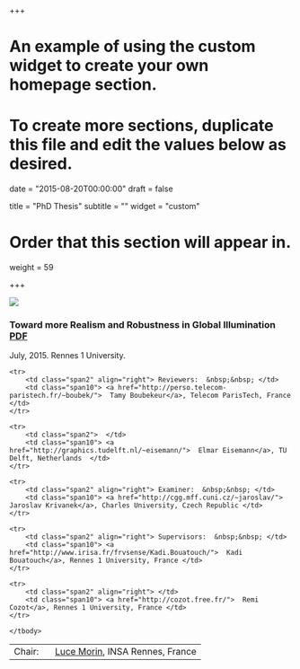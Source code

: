 +++
# An example of using the custom widget to create your own homepage section.
# To create more sections, duplicate this file and edit the values below as desired.

date = "2015-08-20T00:00:00"
draft = false

title = "PhD Thesis"
subtitle = ""
widget = "custom"

# Order that this section will appear in.
weight = 59

+++

<div class="col-md-12">
  <img src="/research/img/phd.png" class="pub-banner" itemprop="image">
</div>
<div class="col-md-12">
    <h3 class="article-title" itemprop="name">
        Toward more Realism and Robustness in Global Illumination  <a class="btn btn-primary btn-outline btn-xs" href="http://beltegeuse.s3-website-ap-northeast-1.amazonaws.com/research/2015_PhD_Gruson.pdf">PDF</a>
    </h3>
</div>
<div class="col-md-12">
    <div class="pub-publication">
        July, 2015. Rennes 1 University.
    </div>
</div>
<div class="col-md-12">
<table>
    <tbody><tr>
        <td class="span2" align="right"> Chair: &nbsp;&nbsp; </td>
        <td class="span10"> <a href="http://lmorin.perso.insa-rennes.fr/">  Luce Morin</a>, INSA Rennes, France </td>
    </tr>

    <tr>
        <td class="span2" align="right"> Reviewers:  &nbsp;&nbsp; </td>
        <td class="span10"> <a href="http://perso.telecom-paristech.fr/~boubek/">  Tamy Boubekeur</a>, Telecom ParisTech, France </td>
    </tr>

    <tr>
        <td class="span2">  </td>
        <td class="span10"> <a href="http://graphics.tudelft.nl/~eisemann/">  Elmar Eisemann</a>, TU Delft, Netherlands  </td>
    </tr>

    <tr>
        <td class="span2" align="right"> Examiner:  &nbsp;&nbsp; </td>
        <td class="span10"> <a href="http://cgg.mff.cuni.cz/~jaroslav/">  Jaroslav Krivanek</a>, Charles University, Czech Republic </td>
    </tr>

    <tr>
        <td class="span2" align="right"> Supervisors:  &nbsp;&nbsp; </td>
        <td class="span10"> <a href="http://www.irisa.fr/frvsense/Kadi.Bouatouch/">  Kadi Bouatouch</a>, Rennes 1 University, France </td>
    </tr>

    <tr>
        <td class="span2" align="right"> </td>
        <td class="span10"> <a href="http://cozot.free.fr/">  Remi Cozot</a>, Rennes 1 University, France </td>
    </tr>

    </tbody>
</table>
</div>
